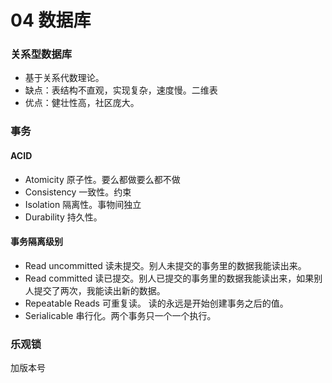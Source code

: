 # 04 数据库

### 关系型数据库

- 基于关系代数理论。
- 缺点：表结构不直观，实现复杂，速度慢。二维表
- 优点：健壮性高，社区庞大。

### 事务

#### ACID

-  Atomicity 原子性。要么都做要么都不做
- Consistency 一致性。约束
- Isolation 隔离性。事物间独立
- Durability 持久性。



#### 事务隔离级别

- Read uncommitted 读未提交。别人未提交的事务里的数据我能读出来。
- Read committed 读已提交。别人已提交的事务里的数据我能读出来，如果别人提交了两次，我能读出新的数据。
- Repeatable Reads 可重复读。 读的永远是开始创建事务之后的值。
- Serialicable 串行化。两个事务只一个一个执行。

### 乐观锁

加版本号











